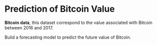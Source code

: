 # Prediction of Bitcoin Value

**Bitcoin data**, this dataset correspond to the value associated with Bitcoin between 2016 and 2017.

Build a forecasting model to predict the future value of Bitcoin.
